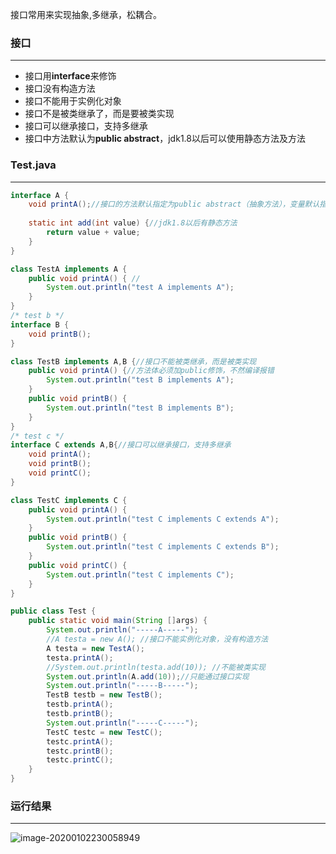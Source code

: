 接口常用来实现抽象,多继承，松耦合。

### 接口

----

-   接口用**interface**来修饰
-   接口没有构造方法
-   接口不能用于实例化对象
-   接口不是被类继承了，而是要被类实现
-   接口可以继承接口，支持多继承
-   接口中方法默认为**public abstract**，jdk1.8以后可以使用静态方法及方法

### Test.java

---

```java
interface A {
	void printA();//接口的方法默认指定为public abstract（抽象方法），变量默认指定为public static final
	
	static int add(int value) {//jdk1.8以后有静态方法
		return value + value;
	}
}

class TestA implements A {
	public void printA() { //
		System.out.println("test A implements A");
	}
}
/* test b */
interface B {
	void printB();
}

class TestB implements A,B {//接口不能被类继承，而是被类实现
	public void printA() {//方法体必须加public修饰，不然编译报错
		System.out.println("test B implements A");
	}
	public void printB() {
		System.out.println("test B implements B");
	}
}
/* test c */
interface C extends A,B{//接口可以继承接口，支持多继承
	void printA();
	void printB();
	void printC();
}

class TestC implements C {
	public void printA() {
		System.out.println("test C implements C extends A");
	}
	public void printB() {
		System.out.println("test C implements C extends B");
	}
	public void printC() {
		System.out.println("test C implements C");
	}
}

public class Test {
	public static void main(String []args) {
		System.out.println("-----A-----");
		//A testa = new A(); //接口不能实例化对象，没有构造方法
		A testa = new TestA();
		testa.printA();
		//System.out.println(testa.add(10)); //不能被类实现
		System.out.println(A.add(10));//只能通过接口实现
		System.out.println("-----B-----");
		TestB testb = new TestB();
		testb.printA();
		testb.printB();
		System.out.println("-----C-----");
		TestC testc = new TestC();
		testc.printA();
		testc.printB();
		testc.printC();
	}	
}
```

### 运行结果

---

![image-20200102230058949](/home/jzzh/.config/Typora/typora-user-images/image-20200102230058949.png)